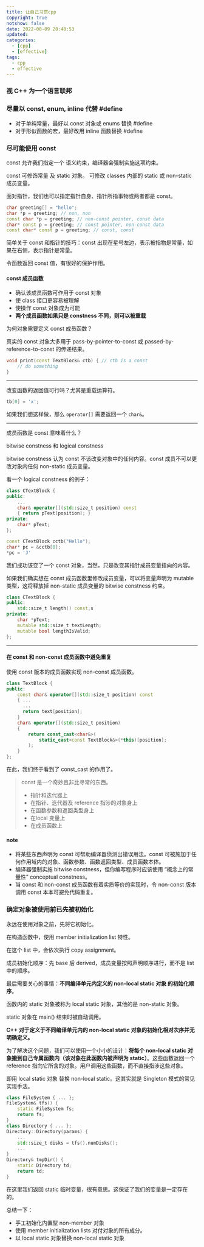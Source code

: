 ```yaml
---
title: 让自己习惯cpp
copyright: true
notshow: false
date: 2022-08-09 20:48:53
updated:
categories:
  - [cpp]
  - [effective]
tags:
  - cpp
  - effective
---
```


### 视 C++ 为一个语言联邦

### 尽量以 const, enum, inline 代替 #define

+ 对于单纯常量，最好以 const 对象或 enums 替换 #define
+ 对于形似函数的宏，最好改用 inline 函数替换 #define

### 尽可能使用 const

const 允许我们指定一个 语义约束，编译器会强制实施这项约束。

const 可修饰常量 及 static 对象。
可修改 classes 内部的 static 或 non-static 成员变量。

<!-- more -->

面对指针，我们也可以指定指针自身、指针所指事物或两者都是 const。


```cpp
char greeting[] = "hello";
char *p = greeting; // non, non
const char *p = greeting; // non-const pointer, const data
char* const p = greeting; // const pointer, non-const data
const char* const p = greeting; // const, const
```

简单关于 const 和指针的技巧：const 出现在星号左边，表示被指物是常量，如果在右侧，表示指针是常量。

令函数返回 const 值，有很好的保护作用。

#### const 成员函数

+ 确认该成员函数可作用于 const 对象
+ 使 class 接口更容易被理解
+ 使操作 const 对象成为可能
+ **两个成员函数如果只是 constness 不同，则可以被重载**

为何对象需要定义 const 成员函数？

真实的 const 对象大多用于 pass-by-pointer-to-const 或 passed-by-reference-to-const 的传递结果。

```cpp
void print(const TextBlock& ctb) { // ctb is a const
    // do something
}
```

---

改变函数的返回值可行吗？尤其是重载运算符。

```cpp
tb[0] = 'x';
```

如果我们想这样做，那么 `operator[]` 需要返回一个 `char&`。

---

成员函数是 const 意味着什么？

bitwise constness 和 logical constness

bitwise constness 认为 const 不该改变对象中的任何内容。const 成员不可以更改对象内任何 non-static 成员变量。

看一个 logical constness 的例子：

```cpp
class CTextBlock {
public:
    ...
    char& operator[](std::size_t position) const
    { return pText[position]; }
private:
    char* pText;
};

const CTextBlock cctb("Hello");
char* pc = &cctb[0];
*pc = 'J'
```

我们成功该变了一个 const 对象，当然，只是改变其指针成员变量指向的内容。

如果我们确实想在 const 成员函数里修改成员变量，可以将变量声明为 mutable 类型，这将释放掉 non-static 成员变量的 bitwise constness 约束。

```cpp
class CTextBlock {
public:
    std::size_t length() const;s
private:
    char *pText;
    mutable std::size_t textLength;
    mutable bool lengthIsValid;
};
```

---

#### 在 const 和 non-const 成员函数中避免重复

使用 const 版本的成员函数实现 non-const 成员函数。

```cpp
class TextBlock {
public:
    const char& operator[](std::size_t position) const 
    { ...
      ...
      return text[position];
    }
    char& operator[](std::size_t position)
    {
        return const_cast<char&>(
            static_cast<const TextBlock&>(*this)[position];
        );
    }
};
```

在此，我们终于看到了 const_cast 的作用了。

> const 是一个奇妙且非比寻常的东西。
> 
> + 指针和迭代器上
> + 在指针、迭代器及 reference 指涉的对象身上
> + 在函数参数和返回类型身上
> + 在local 变量上
> + 在成员函数上

#### note

+ 将某些东西声明为 const 可帮助编译器侦测出错误用法。const 可被施加于任何作用域内的对象、函数参数、函数返回类型、成员函数本体。
+ 编译器强制实施 bitwise constness，但你编写程序时应该使用 “概念上的常量性” conceptual constness。
+ 当 const 和 non-const 成员函数有着实质等价的实现时，令 non-const 版本调用 const 本本可避免代码重复。

### 确定对象被使用前已先被初始化

永远在使用对象之前，先将它初始化。

在构造函数中，使用 member initialization list 特性。

在这个 list 中，会依次执行 copy assignment。

成员初始化顺序：先 base 后 derived，成员变量按照声明顺序进行，而不是 list 中的顺序。

最后需要关心的事情：**不同编译单元内定义的 non-local static 对象 的初始化顺序**。

函数内的 static 对象被称为 local static 对象，其他的是 non-static 对象。

static 对象在 main() 结束时被自动调用。

**C++ 对于定义于不同编译单元内的 non-local static 对象的初始化相对次序并无明确定义。**

为了解决这个问题，我们可以使用一个小小的设计：**将每个 non-local static 对象搬到自己专属函数内（该对象在此函数内被声明为 static）**。这些函数返回一个 reference 指向它所含的对象。用户调用这些函数，而不直接指涉这些对象。

即用 local static 对象 替换 non-local static。这其实就是 Singleton 模式的常见实现手法。

```cpp
class FileSystem { ... };
FileSystem& tfs() {
    static FileSystem fs;
    return fs;
}
class Directory { ... };
Directory::Directory(params) {
    ...
    std::size_t disks = tfs().numDisks();
    ...
}
Directory& tmpDir() {
    static Directory td;
    return td;
}
```

在这里我们返回 static 临时变量，很有意思。这保证了我们的变量是一定存在的。

总结一下：

+ 手工初始化内置型 non-member 对象
+ 使用 member initialization lists 对付对象的所有成分。
+ 以 local static 对象替换 non-local static 对象

